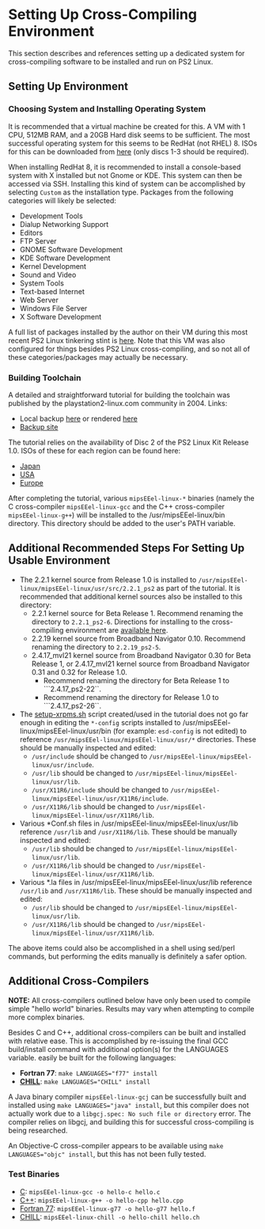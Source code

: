 # Setting Up Cross-Compiling Environment

This section describes and references setting up a dedicated system for cross-compiling software to be installed and run on PS2 Linux.

## Setting Up Environment

### Choosing System and Installing Operating System

It is recommended that a virtual machine be created for this. A VM with 1 CPU, 512MB RAM, and a 20GB Hard disk seems to be sufficient. The most successful operating system for this seems to be RedHat (not RHEL) 8. ISOs for this can be downloaded from [here](https://legacy.redhat.com/pub/redhat/linux/8.0/en/iso/i386/) (only discs 1-3 should be required).

When installing RedHat 8, it is recommended to install a console-based system with X installed but not Gnome or KDE. This system can then be accessed via SSH. Installing this kind of system can be accomplished by selecting ```Custom``` as the installation type. Packages from the following categories will likely be selected:
* Development Tools
* Dialup Networking Support
* Editors
* FTP Server
* GNOME Software Development
* KDE Software Development
* Kernel Development
* Sound and Video
* System Tools
* Text-based Internet
* Web Server
* Windows File Server
* X Software Development

A full list of packages installed by the author on their VM during this most recent PS2 Linux tinkering stint is [here](redhat8_packages.txt). Note that this VM was also configured for things besides PS2 Linux cross-compiling, and so not all of these categories/packages may actually be necessary.

### Building Toolchain

A detailed and straightforward tutorial for building the toolchain was published by the playstation2-linux.com community in 2004. Links:
* Local backup [here](moz_cross_1.0.1.html) or rendered [here](https://html-preview.github.io/?url=https://github.com/Bort-Millipede/PS2Linux_BrainDump/blob/main/Software%20Installation/Toolchain/moz_cross_1.0.1.html)
* [Backup site](http://ps2linux.no-ip.info/playstation2-linux.com/download/mozilla-ps2/moz_cross_1.0.1.html)

The tutorial relies on the availability of Disc 2 of the PS2 Linux Kit Release 1.0. ISOs of these for each region can be found here:
* [Japan](https://archive.org/download/sony_playstation2_l/Linux%20%28for%20PlayStation%202%29%20Release%201.0%20%28Japan%29%20%28Disc%202%29%20%28Software%20Packages%29.zip)
* [USA](https://archive.org/download/sony_playstation2_l/Linux%20%28for%20PlayStation%202%29%20Release%201.0%20%28USA%29%20%28Disc%202%29%20%28Software%20Packages%29.zip)
* [Europe](https://archive.org/download/sony_playstation2_l/Linux%20%28for%20PlayStation%202%29%20Release%201.0%20%28Europe%29%20%28Disc%202%29%20%28Software%20Packages%29.zip)

After completing the tutorial, various ```mipsEEel-linux-*``` binaries (namely the C cross-compiler ```mipsEEel-linux-gcc``` and the C++ cross-compiler ```mipsEEel-linux-g++```) will be installed to the /usr/mipsEEel-linux/bin directory. This directory should be added to the user's PATH variable.

## Additional Recommended Steps For Setting Up Usable Environment

* The 2.2.1 kernel source from Release 1.0 is installed to ```/usr/mipsEEel-linux/mipsEEel-linux/usr/src/2.2.1_ps2``` as part of the tutorial. It is recommended that additional kernel sources also be installed to this directory:
  * 2.2.1 kernel source for Beta Release 1. Recommend renaming the directory to ```2.2.1_ps2-6```. Directions for installing to the cross-compiling environment are [available here](../Kernels/2.2.1_ps2-6).
  * 2.2.19 kernel source from Broadband Navigator 0.10. Recommend renaming the directory to ```2.2.19_ps2-5```.
  * 2.4.17_mvl21 kernel source from Broadband Navigator 0.30 for Beta Release 1, or 2.4.17_mvl21 kernel source from Broadband Navigator 0.31 and 0.32 for Release 1.0.
    * Recommend renaming the directory for Beta Release 1 to ```2.4.17_ps2-22``.
    * Recommend renaming the directory for Release 1.0 to ```2.4.17_ps2-26``.
* The [setup-xrpms.sh](setup-xrpms.sh) script created/used in the tutorial does not go far enough in editing the ```*-config``` scripts installed to /usr/mipsEEel-linux/mipsEEel-linux/usr/bin (for example: ```esd-config``` is not edited) to reference ```/usr/mipsEEel-linux/mipsEEel-linux/usr/*``` directories. These should be manually inspected and edited:
  * ```/usr/include``` should be changed to ```/usr/mipsEEel-linux/mipsEEel-linux/usr/include```.
  * ```/usr/lib``` should be changed to ```/usr/mipsEEel-linux/mipsEEel-linux/usr/lib```.
  * ```/usr/X11R6/include``` should be changed to ```/usr/mipsEEel-linux/mipsEEel-linux/usr/X11R6/include```.
  * ```/usr/X11R6/lib``` should be changed to ```/usr/mipsEEel-linux/mipsEEel-linux/usr/X11R6/lib```.
* Various *Conf.sh files in /usr/mipsEEel-linux/mipsEEel-linux/usr/lib reference ```/usr/lib``` and ```/usr/X11R6/lib```. These should be manually inspected and edited:
  * ```/usr/lib``` should be changed to ```/usr/mipsEEel-linux/mipsEEel-linux/usr/lib```.
  * ```/usr/X11R6/lib``` should be changed to ```/usr/mipsEEel-linux/mipsEEel-linux/usr/X11R6/lib```.
* Various *.la files in /usr/mipsEEel-linux/mipsEEel-linux/usr/lib reference ```/usr/lib``` and ```/usr/X11R6/lib```. These should be manually inspected and edited:
  * ```/usr/lib``` should be changed to ```/usr/mipsEEel-linux/mipsEEel-linux/usr/lib```.
  * ```/usr/X11R6/lib``` should be changed to ```/usr/mipsEEel-linux/mipsEEel-linux/usr/X11R6/lib```.

The above items could also be accomplished in a shell using sed/perl commands, but performing the edits manually is definitely a safer option.

## Additional Cross-Compilers

**NOTE:** All cross-compilers outlined below have only been used to compile simple "hello world" binaries. Results may vary when attempting to compile more complex binaries.

Besides C and C++, additional cross-compilers can be built and installed with relative ease. This is accomplished by re-issuing the final GCC build/install command with additional option(s) for the LANGUAGES variable. 
 easily be built for the following languages:
* **Fortran 77**: ```make LANGUAGES="f77" install```
* **[CHILL](https://en.wikipedia.org/wiki/CHILL)**: ```make LANGUAGES="CHILL" install```

A Java binary compiler ```mipsEEel-linux-gcj``` can be successfully built and installed using ```make LANGUAGES="java" install```, but this compiler does not actually work due to a ```libgcj.spec: No such file or directory``` error. The compiler relies on libgcj, and building this for successful cross-compiling is being researched.

An Objective-C cross-compiler appears to be available using ```make LANGUAGES="objc" install```, but this has not been fully tested.

### Test Binaries

* [C](Testbin/hello.c): ```mipsEEel-linux-gcc -o hello-c hello.c```
* [C++](Testbin/hello.cpp): ```mipsEEel-linux-g++ -o hello-cpp hello.cpp```
* [Fortran 77](Testbin/hello.f): ```mipsEEel-linux-g77 -o hello-g77 hello.f```
* [CHILL](Testbin/hello.ch): ```mipsEEel-linux-chill -o hello-chill hello.ch```

